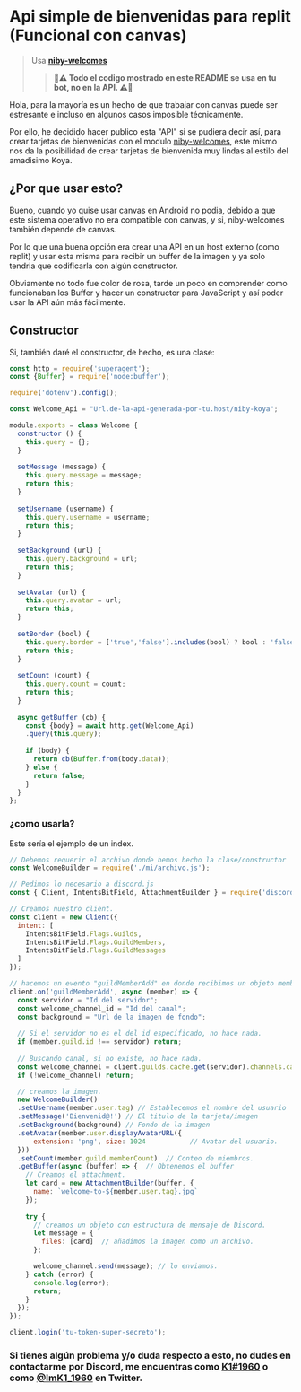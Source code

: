 # Api simple de bienvenidas para replit (Funcional con canvas)
> Usa [**niby-welcomes**](https://www.npmjs.com/package/niby-welcomes)
>> **🚨:warning: Todo el codigo mostrado en este README se usa en tu bot, no en la API. :warning:🚨**

Hola, para la mayoría es un hecho de que trabajar con canvas puede ser estresante e incluso en algunos casos imposible técnicamente.

Por ello, he decidido hacer publico esta "API" si se pudiera decir así, para crear tarjetas de bienvenidas con el modulo [niby-welcomes](https://www.npmjs.com/package/niby-welcomes), este mismo nos da la posibilidad de crear tarjetas de bienvenida muy lindas al estilo del amadisimo Koya.

## ¿Por que usar esto?
Bueno, cuando yo quise usar canvas en Android no podia, debido a que este sistema operativo no era compatible con canvas, y si, niby-welcomes también depende de canvas.

Por lo que una buena opción era crear una API en un host externo (como replit) y usar esta misma para recibir un buffer de la imagen y ya solo tendria que codificarla con algún constructor.

Obviamente no todo fue color de rosa, tarde un poco en comprender como funcionaban los Buffer y hacer un constructor para JavaScript y así poder usar la API aún más fácilmente.


## Constructor

Si, también daré el constructor, de hecho, es una clase:
```js
const http = require('superagent');
const {Buffer} = require('node:buffer');

require('dotenv').config();

const Welcome_Api = "Url.de-la-api-generada-por-tu.host/niby-koya";

module.exports = class Welcome {
  constructor () {
    this.query = {};
  }
  
  setMessage (message) {
    this.query.message = message;
    return this;
  }
  
  setUsername (username) {
    this.query.username = username;
    return this;
  }
  
  setBackground (url) {
    this.query.background = url;
    return this;
  }
  
  setAvatar (url) {
    this.query.avatar = url;
    return this;
  }
  
  setBorder (bool) {
    this.query.border = ['true','false'].includes(bool) ? bool : 'false';
    return this;
  }
  
  setCount (count) {
    this.query.count = count;
    return this;
  }
  
  async getBuffer (cb) {
    const {body} = await http.get(Welcome_Api)
    .query(this.query);
    
    if (body) {
      return cb(Buffer.from(body.data));
    } else {
      return false;
    }
  }
};
```

### ¿como usarla?
Este sería el ejemplo de un index.
```js
// Debemos requerir el archivo donde hemos hecho la clase/constructor
const WelcomeBuilder = require('./mi/archivo.js');

// Pedimos lo necesario a discord.js
const { Client, IntentsBitField, AttachmentBuilder } = require('discord.js');

// Creamos nuestro client.
const client = new Client({
  intent: [
    IntentsBitField.Flags.Guilds,
    IntentsBitField.Flags.GuildMembers,
    IntentsBitField.Flags.GuildMessages
  ]
});

// hacemos un evento "guildMemberAdd" en donde recibimos un objeto member como parametro.
client.on('guildMemberAdd', async (member) => {
  const servidor = "Id del servidor";
  const welcome_channel_id = "Id del canal";
  const background = "Url de la imagen de fondo";
  
  // Si el servidor no es el del id específicado, no hace nada.
  if (member.guild.id !== servidor) return;
  
  // Buscando canal, si no existe, no hace nada.
  const welcome_channel = client.guilds.cache.get(servidor).channels.cache.get(welcome_channel_id);
  if (!welcome_channel) return;

  // creamos la imagen.
  new WelcomeBuilder()
  .setUsername(member.user.tag) // Establecemos el nombre del usuario
  .setMessage('Bienvenid@!') // El titulo de la tarjeta/imagen
  .setBackground(background) // Fondo de la imagen
  .setAvatar(member.user.displayAvatarURL({
      extension: 'png', size: 1024           // Avatar del usuario.
  }))
  .setCount(member.guild.memberCount)  // Conteo de miembros.
  .getBuffer(async (buffer) => {  // Obtenemos el buffer
    // Creamos el attachment.
    let card = new AttachmentBuilder(buffer, {
      name: `welcome-to-${member.user.tag}.jpg`
    });
      
    try {
      // creamos un objeto con estructura de mensaje de Discord.
      let message = {
        files: [card]  // añadimos la imagen como un archivo.
      };

      welcome_channel.send(message); // lo enviamos.
    } catch (error) {
      console.log(error);
      return;
    }
  });
});

client.login('tu-token-super-secreto');
```

### Si tienes algún problema y/o duda respecto a esto, no dudes en contactarme por Discord, me encuentras como [K1#1960](https://discord.com/users/838091364344397835) o como [@ImK1_1960](https://twitter.com/ImK1_1960) en Twitter.
